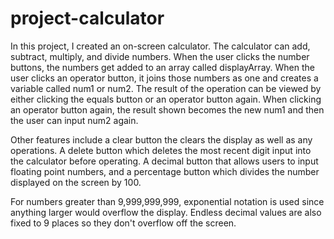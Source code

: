 # project-calculator

In this project, I created an on-screen calculator. The calculator can add, subtract, multiply, and divide numbers. When the user clicks the number buttons, the numbers get added to an array called displayArray. When the user clicks an operator button, it joins those numbers as one and creates a variable called num1 or num2. The result of the operation can be viewed by either clicking the equals button or an operator button again. When clicking an operator button again, the result shown becomes the new num1 and then the user can input num2 again. 

Other features include a clear button the clears the display as well as any operations. A delete button which deletes the most recent digit input into the calculator before operating. A decimal button that allows users to input floating point numbers, and a percentage button which divides the number displayed on the screen by 100.

For numbers greater than 9,999,999,999, exponential notation is used since anything larger would overflow the display. Endless decimal values are also fixed to 9 places so they don't overflow off the screen. 